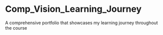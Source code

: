 # Comp_Vision_Learning_Journey
A comprehensive portfolio that showcases my learning journey throughout the course
